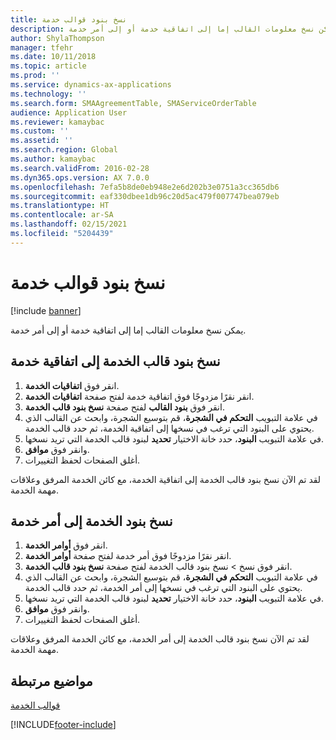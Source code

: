```yaml
---
title: نسخ بنود قوالب خدمة
description: يمكن نسخ معلومات القالب إما إلى اتفاقية خدمة أو إلى أمر خدمة.
author: ShylaThompson
manager: tfehr
ms.date: 10/11/2018
ms.topic: article
ms.prod: ''
ms.service: dynamics-ax-applications
ms.technology: ''
ms.search.form: SMAAgreementTable, SMAServiceOrderTable
audience: Application User
ms.reviewer: kamaybac
ms.custom: ''
ms.assetid: ''
ms.search.region: Global
ms.author: kamaybac
ms.search.validFrom: 2016-02-28
ms.dyn365.ops.version: AX 7.0.0
ms.openlocfilehash: 7efa5b8de0eb948e2e6d202b3e0751a3cc365db6
ms.sourcegitcommit: eaf330dbee1db96c20d5ac479f007747bea079eb
ms.translationtype: HT
ms.contentlocale: ar-SA
ms.lasthandoff: 02/15/2021
ms.locfileid: "5204439"
---
```

# <a name="copy-service-templates-lines"></a>نسخ بنود قوالب خدمة 

[!include [banner](../includes/banner.md)]

يمكن نسخ معلومات القالب إما إلى اتفاقية خدمة أو إلى أمر خدمة.

## <a name="copy-service-template-lines-into-a-service-agreement"></a>نسخ بنود قالب الخدمة إلى اتفاقية خدمة

1. انقر فوق **اتفاقيات الخدمة**.
2. انقر نقرًا مزدوجًا فوق اتفاقية خدمة لفتح صفحة **اتفاقيات الخدمة**.
3. انقر فوق **بنود القالب** لفتح صفحة **نسخ بنود قالب الخدمة**.
4. في علامة التبويب **التحكم في الشجرة**، قم بتوسيع الشجرة، وابحث عن القالب الذي يحتوي على البنود التي ترغب في نسخها إلى اتفاقية الخدمة، ثم حدد قالب الخدمة.
5. في علامة التبويب **البنود**، حدد خانة الاختيار **تحديد** لبنود قالب الخدمة التي تريد نسخها.
6. وانقر فوق **موافق**.
7. أغلق الصفحات لحفظ التغييرات.

لقد تم الآن نسخ بنود قالب الخدمة إلى اتفاقية الخدمة، مع كائن الخدمة المرفق وعلاقات مهمة الخدمة.

## <a name="copy-service-template-lines-into-a-service-order"></a>نسخ بنود الخدمة إلى أمر خدمة

1. انقر فوق **أوامر الخدمة**.
2. انقر نقرًا مزدوجًا فوق أمر خدمة لفتح صفحة **أوامر الخدمة**.
3. انقر فوق نسخ \> نسخ بنود قالب الخدمة‬ لفتح صفحة **نسخ بنود قالب الخدمة‬**.
4. في علامة التبويب **التحكم في الشجرة**، قم بتوسيع الشجرة، وابحث عن القالب الذي يحتوي على البنود التي ترغب في نسخها إلى أمر الخدمة، ثم حدد قالب الخدمة.
5. في علامة التبويب **البنود**، حدد خانة الاختيار **تحديد** لبنود قالب الخدمة التي تريد نسخها.
6. وانقر فوق **موافق**.
7. أغلق الصفحات لحفظ التغييرات.

لقد تم الآن نسخ بنود قالب الخدمة إلى أمر الخدمة، مع كائن الخدمة المرفق وعلاقات مهمة الخدمة. 

## <a name="related-topics"></a>مواضيع مرتبطة

[قوالب الخدمة](service-template.md)




[!INCLUDE[footer-include](../../includes/footer-banner.md)]